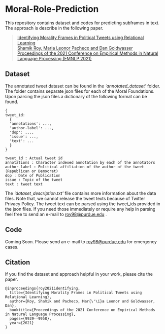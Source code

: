 # Moral-Role-Prediction

This repository contains dataset and codes for predicting subframes in text. The approach is describe in the following paper.

> [Identifying Morality Frames in Political Tweets using Relational Learning\
> Shamik Roy, Maria Leonor Pacheco and Dan Goldwasser\
> Proceedings of the 2021 Conference on Empirical Methods in Natural Language Processing (EMNLP 2021)](https://aclanthology.org/2021.emnlp-main.783.pdf)

## Dataset

The annotated tweet dataset can be found in the _'annotated_dataset'_ folder. The folder contains separate json files for each of the Moral Foundations. Upon parsing the json files a dictionary of the following format can be found.

```
{
tweet_id:
  {
  'annotations': ...,
  'author-label': ..., 
  'dop': ..., 
  'issue': ..., 
  'text': ...
  }
}

tweet_id : Actual tweet id
annotations : Character indexed annotation by each of the annotators
author-label : Political affiliation of the author of the tweet (Republican or Democrat)
dop : Date of Publication
issue : Topic of the tweet
text : tweet text
```

The _'dataset_description.txt'_ file contains more information about the data files. Note that, we cannot release the tweet texts because of Twitter Privacy Policy. The tweet text can be parsed using the tweet_ids provided in the json files. If you need those immediately or require any help in parsing feel free to send an e-mail to roy98@purdue.edu .

## Code
Coming Soon. Please send an e-mail to roy98@purdue.edu for emergency cases. 

## Citation
If you find the dataset and approach helpful in your work, please cite the paper.

```
@inproceedings{roy2021identifying,
  title={Identifying Morality Frames in Political Tweets using Relational Learning},
  author={Roy, Shamik and Pacheco, Mar{\'\i}a Leonor and Goldwasser, Dan},
  booktitle={Proceedings of the 2021 Conference on Empirical Methods in Natural Language Processing},
  pages={9939--9958},
  year={2021}
}
```
